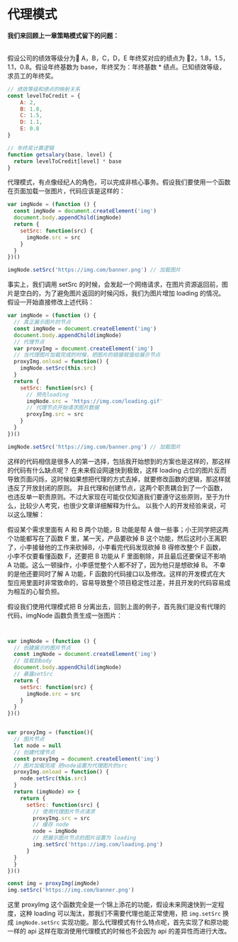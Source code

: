 
# 代理模式

**我们来回顾上一章策略模式留下的问题：**

<br>
假设公司的绩效等级分为 A，B，C，D，E 年终奖对应的绩点为 2，1.8，1.5，1.1，0.8。假设年终基数为 base，年终奖为：年终基数 * 绩点。已知绩效等级，求员工的年终奖。

```js
// 绩效等级和绩点的映射关系
const levelToCredit = {
    A: 2,
    B: 1.8,
    C: 1.5,
    D: 1.1,
    E: 0.8
}

// 年终奖计算逻辑
function getsalary(base, level) {
  return levelToCredit[level] * base
}
```

代理模式，有点像经纪人的角色，可以完成非核心事务。假设我们要使用一个函数在页面加载一张图片，代码应该是这样的：

```js
var imgNode = (function () {
  const imgNode = document.createElement('img')
  document.body.appendChild(imgNode)
  return {
    setSrc: function(src) {
      imgNode.src = src
    }
  }
})()

imgNode.setSrc('https://img.com/banner.png') // 加载图片
```

事实上，我们调用 setSrc 的时候，会发起一个网络请求，在图片资源返回前，图片是空白的，为了避免图片返回的时候闪烁，我们为图片增加 loading 的情况。假设一开始直接修改上述代码：

```js
var imgNode = (function () {
  // 真正展示图片的节点
  const imgNode = document.createElement('img')
  document.body.appendChild(imgNode)
  // 代理节点
  var proxyImg = document.createElement('img')
  // 当代理图片加载完成的时候，把图片的链接赋值给展示节点
  proxyImg.onload = function() {
    imgNode.setSrc(this.src)
  }
  return {
    setSrc: function(src) {
      // 预先loading
      imgNode.src = 'https://img.com/loading.gif'
      // 代理节点开始请求图片数据
      proxyImg.src = src
    }
  }
})()

imgNode.setSrc('https://img.com/banner.png') // 加载图片
```

这样的代码相信是很多人的第一选择，包括我开始想到的方案也是这样的，那这样的代码有什么缺点呢？
在未来假设网速快到极致，这样 loading 占位的图片反而导致页面闪烁，这时候如果想把代理的方式去掉，就要修改函数的逻辑，那这样就违反了开放封闭的原则。
并且代理和创建节点，这两个职责耦合到了一个函数，也违反单一职责原则。不过大家现在可能仅仅知道我们要遵守这些原则，至于为什么，比较少人考究，也很少文章详细解释为什么。
以我个人的开发经验来说，可以这么理解：

假设某个需求里面有 A 和 B 两个功能，B 功能是帮 A 做一些事；小王同学把这两个功能都写在了函数 F 里，某一天，产品要砍掉 B 这个功能，然后这时小王离职了，小李接替他的工作来砍掉B，小李看完代码发现砍掉 B 得修改整个 F 函数，小李不仅要看懂函数 F，还要把 B 功能从 F 里面剔除，并且最后还要保证不影响 A 功能。这么一顿操作，小李感觉整个人都不好了，因为他只是想砍掉 B。
不幸的是他还要同时了解 A 功能，F 函数的代码接口以及修改。这样的开发模式在大型应用里面时非常致命的，容易导致整个项目稳定性过差，并且开发的代码容易成为相互的心智负担。

假设我们使用代理模式把 B 分离出去，回到上面的例子，首先我们是没有代理的代码，imgNode 函数负责生成一张图片：

```js


var imgNode = (function () {
  // 创建展示的图片节点
  const imgNode = document.createElement('img')
  // 挂载到body
  document.body.appendChild(imgNode)
  // 暴露setSrc
  return {
    setSrc: function(src) {
      imgNode.src = src
    }
  }
})()


var proxyImg = (function(){
  // 图片节点
  let node = null
  // 创建代理节点
  const proxyImg = document.createElement('img')
  // 图片加载完成 把node设置为代理图片的src
  proxyImg.onload = function() {
    node.setSrc(this.src)
  }
  return (imgNode) => {
    return {
      setSrc: function(src) {
        // 使用代理图片节点请求
        proxyImg.src = src
        // 缓存 node
        node = imgNode
        // 把展示图片节点的图片设置为 loading
        img.setSrc('https://img.com/loading.png')
      }
  }
  }
})()

const img = proxyImg(imgNode)
img.setSrc('https://img.com/banner.png')
```

这里 proxyImg 这个函数完全是一个锦上添花的功能，假设未来网速快到一定程度，这种     loading 可以淘汰，那我们不需要代理也能正常使用，把  `img.setSrc` 换成 `imgNode.setSrc` 实现功能。那么代理模式有什么特点呢，首先实现了和原功能一样的 api 这样在取消使用代理模式的时候也不会因为 api 的差异性而进行大改。